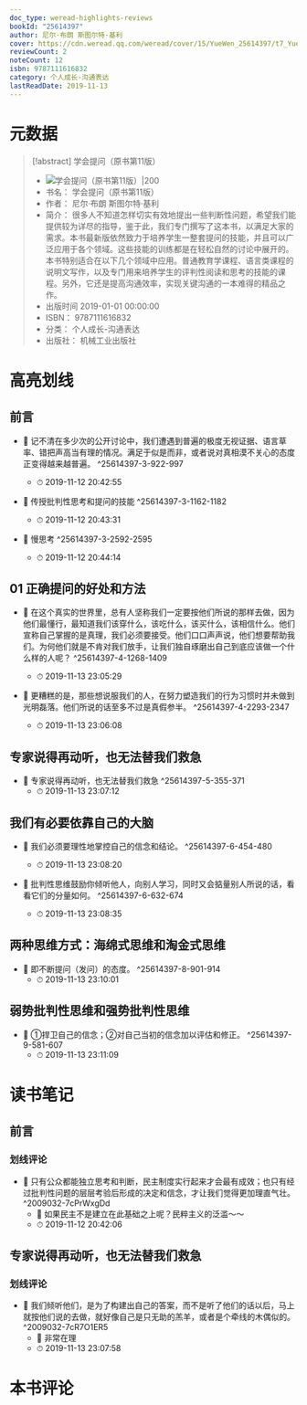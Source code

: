 ```yaml
---
doc_type: weread-highlights-reviews
bookId: "25614397"
author: 尼尔·布朗 斯图尔特·基利
cover: https://cdn.weread.qq.com/weread/cover/15/YueWen_25614397/t7_YueWen_25614397.jpg
reviewCount: 2
noteCount: 12
isbn: 9787111616832
category: 个人成长-沟通表达
lastReadDate: 2019-11-13
---
```

# 元数据
> [!abstract] 学会提问（原书第11版）
> - ![ 学会提问（原书第11版）|200](https://cdn.weread.qq.com/weread/cover/15/YueWen_25614397/t7_YueWen_25614397.jpg)
> - 书名： 学会提问（原书第11版）
> - 作者： 尼尔·布朗 斯图尔特·基利
> - 简介： 很多人不知道怎样切实有效地提出一些判断性问题，希望我们能提供较为详尽的指导，鉴于此，我们专门撰写了这本书，以满足大家的需求。本书最新版依然致力于培养学生一整套提问的技能，并且可以广泛应用于各个领域。这些技能的训练都是在轻松自然的讨论中展开的。本书特别适合在以下几个领域中应用。普通教育学课程、语言类课程的说明文写作，以及专门用来培养学生的评判性阅读和思考的技能的课程。另外，它还是提高沟通效率，实现关键沟通的一本难得的精品之作。
> - 出版时间 2019-01-01 00:00:00
> - ISBN： 9787111616832
> - 分类： 个人成长-沟通表达
> - 出版社： 机械工业出版社

# 高亮划线

## 前言

 

- 📌 记不清在多少次的公开讨论中，我们遭遇到普遍的极度无视证据、语言草率、错把声高当有理的情况。满足于似是而非，或者说对真相漠不关心的态度正变得越来越普遍。 ^25614397-3-922-997
    - ⏱ 2019-11-12 20:42:55 

- 📌 传授批判性思考和提问的技能 ^25614397-3-1162-1182
    - ⏱ 2019-11-12 20:43:31 

- 📌 慢思考 ^25614397-3-2592-2595
    - ⏱ 2019-11-12 20:44:14 
## 01 正确提问的好处和方法


- 📌 在这个真实的世界里，总有人坚称我们一定要按他们所说的那样去做，因为他们最懂行，最知道我们该穿什么，该吃什么，该买什么，该相信什么。他们宣称自己掌握的是真理，我们必须要接受。他们口口声声说，他们想要帮助我们。为何他们就是不肯对我们放手，让我们独自琢磨出自己到底应该做一个什么样的人呢？ ^25614397-4-1268-1409
    - ⏱ 2019-11-13 23:05:29 

- 📌 更糟糕的是，那些想说服我们的人，在努力塑造我们的行为习惯时并未做到光明磊落。他们所说的话至多不过是真假参半。 ^25614397-4-2293-2347
    - ⏱ 2019-11-13 23:06:08 
## 专家说得再动听，也无法替我们救急


- 📌 专家说得再动听，也无法替我们救急 ^25614397-5-355-371
    - ⏱ 2019-11-13 23:07:12 
 
## 我们有必要依靠自己的大脑


- 📌 我们必须要理性地掌控自己的信念和结论。 ^25614397-6-454-480
    - ⏱ 2019-11-13 23:08:20 

- 📌 批判性思维鼓励你倾听他人，向别人学习，同时又会掂量别人所说的话，看看它们的分量如何。 ^25614397-6-632-674
    - ⏱ 2019-11-13 23:08:35 
## 两种思维方式：海绵式思维和淘金式思维


- 📌 即不断提问（发问）的态度。 ^25614397-8-901-914
    - ⏱ 2019-11-13 23:10:01 
## 弱势批判性思维和强势批判性思维


- 📌 ①捍卫自己的信念；②对自己当初的信念加以评估和修正。 ^25614397-9-581-607
    - ⏱ 2019-11-13 23:11:09 
# 读书笔记

## 前言

### 划线评论
- 📌 只有公众都能独立思考和判断，民主制度实行起来才会最有成效；也只有经过批判性问题的层层考验后形成的决定和信念，才让我们觉得更加理直气壮。  ^2009032-7cPrWxgDd
    - 💭 如果民主不是建立在此基础之上呢？民粹主义的泛滥～～
    - ⏱ 2019-11-12 20:42:06
   
## 专家说得再动听，也无法替我们救急

### 划线评论
- 📌 我们倾听他们，是为了构建出自己的答案，而不是听了他们的话以后，马上就按他们说的去做，就好像自己是只无助的羔羊，或者是个牵线的木偶似的。  ^2009032-7cR7O1ER5
    - 💭 非常在理
    - ⏱ 2019-11-13 23:07:58
   
# 本书评论
